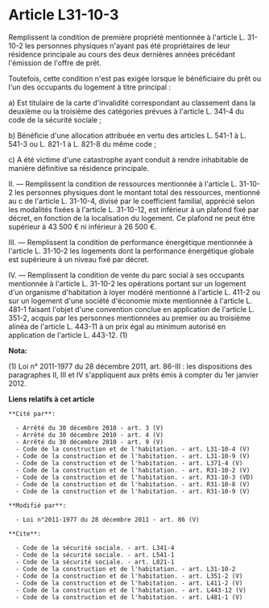 # Article L31-10-3

Remplissent la condition de première propriété mentionnée à l'article L. 31-10-2 les personnes physiques n'ayant pas été
propriétaires de leur résidence principale au cours des deux dernières années précédant l'émission de l'offre de prêt. 

Toutefois, cette condition n'est pas exigée lorsque le bénéficiaire du prêt ou l'un des occupants du logement à titre
principal : 

a) Est titulaire de la carte d'invalidité correspondant au classement dans la deuxième ou la troisième des catégories prévues
à l'article L. 341-4 du code de la sécurité sociale ; 

b) Bénéficie d'une allocation attribuée en vertu des articles L. 541-1 à L. 541-3 ou L. 821-1 à L. 821-8 du même code ; 

c) A été victime d'une catastrophe ayant conduit à rendre inhabitable de manière définitive sa résidence principale. 

II. ― Remplissent la condition de ressources mentionnée à l'article L. 31-10-2 les personnes physiques dont le montant total
des ressources, mentionné au c de l'article L. 31-10-4, divisé par le coefficient familial, apprécié selon les modalités
fixées à l'article L. 31-10-12, est inférieur à un plafond fixé par décret, en fonction de la localisation du logement. Ce
plafond ne peut être supérieur à 43 500 € ni inférieur à 26 500 €. 

III. ― Remplissent la condition de performance énergétique mentionnée à l'article L. 31-10-2 les logements dont la
performance énergétique globale est supérieure à un niveau fixé par décret. 

IV. ― Remplissent la condition de vente du parc social à ses occupants mentionnée à l'article L. 31-10-2 les opérations
portant sur un logement d'un organisme d'habitation à loyer modéré mentionné à l'article L. 411-2 ou sur un logement d'une
société d'économie mixte mentionnée à l'article L. 481-1 faisant l'objet d'une convention conclue en application de l'article
L. 351-2, acquis par les personnes mentionnées au premier ou au troisième alinéa de l'article L. 443-11 à un prix égal au
minimum autorisé en application de l'article L. 443-12. (1)

**Nota:**

(1) Loi n° 2011-1977 du 28 décembre 2011, art. 86-III : les dispositions des paragraphes II, III et IV s'appliquent aux prêts
émis à compter du 1er janvier 2012.

**Liens relatifs à cet article**

	**Cité par**:

	  - Arrêté du 30 décembre 2010 - art. 3 (V)
	  - Arrêté du 30 décembre 2010 - art. 4 (V)
	  - Arrêté du 30 décembre 2010 - art. 9 (V)
	  - Code de la construction et de l'habitation. - art. L31-10-4 (V)
	  - Code de la construction et de l'habitation. - art. L31-10-9 (V)
	  - Code de la construction et de l'habitation. - art. L371-4 (V)
	  - Code de la construction et de l'habitation. - art. R31-10-2 (V)
	  - Code de la construction et de l'habitation. - art. R31-10-3 (VD)
	  - Code de la construction et de l'habitation. - art. R31-10-8 (V)
	  - Code de la construction et de l'habitation. - art. R31-10-9 (V)

	**Modifié par**:

	  - Loi n°2011-1977 du 28 décembre 2011 - art. 86 (V)

	**Cite**:

	  - Code de la sécurité sociale. - art. L341-4
	  - Code de la sécurité sociale. - art. L541-1
	  - Code de la sécurité sociale. - art. L821-1
	  - Code de la construction et de l'habitation. - art. L31-10-2
	  - Code de la construction et de l'habitation. - art. L351-2 (V)
	  - Code de la construction et de l'habitation. - art. L411-2 (V)
	  - Code de la construction et de l'habitation. - art. L443-12 (V)
	  - Code de la construction et de l'habitation. - art. L481-1 (V)
